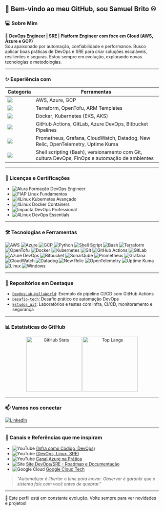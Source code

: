 ## 👋 Bem-vindo ao meu GitHub, sou Samuel Brito ♾️

### 💻 Sobre Mim

🔧 **DevOps Engineer | SRE | Platform Engineer com foco em Cloud (AWS, Azure e GCP)**  
Sou apaixonado por automação, confiabilidade e performance. Busco aplicar boas práticas de DevOps e SRE para criar soluções escaláveis, resilientes e seguras. Estou sempre em evolução, explorando novas tecnologias e metodologias.

---



### ✨ Experiência com

| Categoria | Ferramentas |
|-----------|-------------|
| <img src="https://img.shields.io/badge/-Cloud-444?logo=amazonaws&logoColor=white" /> | AWS, Azure, GCP |
| <img src="https://img.shields.io/badge/-IaC-444?logo=terraform&logoColor=white" /> | Terraform, OpenTofu, ARM Templates |
| <img src="https://img.shields.io/badge/-Containers-444?logo=docker&logoColor=white" /> | Docker, Kubernetes (EKS, AKS) |
| <img src="https://img.shields.io/badge/-CI/CD-444?logo=githubactions&logoColor=white" /> | GitHub Actions, GitLab, Azure DevOps, Bitbucket Pipelines |
| <img src="https://img.shields.io/badge/-Observabilidade-444?logo=grafana&logoColor=white" /> | Prometheus, Grafana, CloudWatch, Datadog, New Relic, OpenTelemetry, Uptime Kuma |
| <img src="https://img.shields.io/badge/-Scripts/Git/DevOps-444?logo=gnubash&logoColor=white" /> | Shell scripting (Bash), versionamento com Git, cultura DevOps, FinOps e automação de ambientes |

---

### 📄 Licenças e Certificações

- ![Alura](https://img.shields.io/badge/-Alura-0D1117?logo=apacherocketmq&logoColor=white) Formação DevOps Engineer
- ![FIAP](https://img.shields.io/badge/-FIAP-0D1117?logo=fireship&logoColor=white) Linux Fundamentos
- ![4Linux](https://img.shields.io/badge/-4Linux-0D1117?logo=linux&logoColor=white) Kubernetes Avançado
- ![4Linux](https://img.shields.io/badge/-4Linux-0D1117?logo=docker&logoColor=white) Docker Containers
- ![Impacta](https://img.shields.io/badge/-Impacta-0D1117?logo=microsoftazure&logoColor=white) DevOps Professional
- ![4Linux](https://img.shields.io/badge/-4Linux-0D1117?logo=linuxfoundation&logoColor=white) DevOps Essentials

---

### 🛠️ Tecnologias e Ferramentas

![AWS](https://img.shields.io/badge/AWS-232F3E?style=for-the-badge&logo=amazonaws&logoColor=white)
![Azure](https://img.shields.io/badge/Azure-0078D4?style=for-the-badge&logo=microsoftazure&logoColor=white)
![GCP](https://img.shields.io/badge/GCP-4285F4?style=for-the-badge&logo=googlecloud&logoColor=white)
![Python](https://img.shields.io/badge/Python-3776AB?style=for-the-badge&logo=python&logoColor=white)
![Shell Script](https://img.shields.io/badge/Shell_Script-121011?style=for-the-badge&logo=gnu-bash&logoColor=white)
![Bash](https://img.shields.io/badge/Bash-4EAA25?style=for-the-badge&logo=gnubash&logoColor=white)
![Terraform](https://img.shields.io/badge/Terraform-5C4EE5?style=for-the-badge&logo=terraform&logoColor=white)
![OpenTofu](https://img.shields.io/badge/OpenTofu-4E4E4E?style=for-the-badge&logo=opentofu&logoColor=white)
![Docker](https://img.shields.io/badge/Docker-2496ED?style=for-the-badge&logo=docker&logoColor=white)
![Kubernetes](https://img.shields.io/badge/Kubernetes-326CE5?style=for-the-badge&logo=kubernetes&logoColor=white)
![Git](https://img.shields.io/badge/Git-F05032?style=for-the-badge&logo=git&logoColor=white)
![GitHub Actions](https://img.shields.io/badge/GitHub_Actions-2088FF?style=for-the-badge&logo=githubactions&logoColor=white)
![GitLab](https://img.shields.io/badge/GitLab-FC6D26?style=for-the-badge&logo=gitlab&logoColor=white)
![Azure DevOps](https://img.shields.io/badge/Azure_DevOps-0078D7?style=for-the-badge&logo=azuredevops&logoColor=white)
![Bitbucket](https://img.shields.io/badge/Bitbucket-0052CC?style=for-the-badge&logo=bitbucket&logoColor=white)
![SonarQube](https://img.shields.io/badge/SonarQube-4E9BCD?style=for-the-badge&logo=sonarqube&logoColor=white)
![Prometheus](https://img.shields.io/badge/Prometheus-E6522C?style=for-the-badge&logo=prometheus&logoColor=white)
![Grafana](https://img.shields.io/badge/Grafana-F46800?style=for-the-badge&logo=grafana&logoColor=white)
![CloudWatch](https://img.shields.io/badge/CloudWatch-FF9900?style=for-the-badge&logo=amazonaws&logoColor=white)
![Datadog](https://img.shields.io/badge/Datadog-632CA6?style=for-the-badge&logo=datadog&logoColor=white)
![New Relic](https://img.shields.io/badge/NewRelic-0084FF?style=for-the-badge&logo=newrelic&logoColor=white)
![OpenTelemetry](https://img.shields.io/badge/OpenTelemetry-FCE303?style=for-the-badge&logo=opentelemetry&logoColor=black)
![Uptime Kuma](https://img.shields.io/badge/Uptime_Kuma-000000?style=for-the-badge&logoColor=white)
![Linux](https://img.shields.io/badge/Linux-FCC624?style=for-the-badge&logo=linux&logoColor=black)
![Windows](https://img.shields.io/badge/Windows-0078D6?style=for-the-badge&logo=windows&logoColor=white)

---

### 📌 Repositórios em Destaque

* [`DevOpsLab-HelloWorld`](https://github.com/Samuel-Diniz/DevOpsLab-HelloWorld): Exemplo de pipeline CI/CD com GitHub Actions  
* [`Desafio-tech`](https://github.com/Samuel-Diniz/Desafio-tech): Desafio prático de automação DevOps  
* [`Estudos_git`](https://github.com/Samuel-Diniz/Estudos_git): Laboratórios e testes com infra, CI/CD, monitoramento e segurança

---

<h3 align="left">📊 Estatísticas do GitHub</h3>
<div align="center">
  <img src="https://github-readme-stats.vercel.app/api?username=samuelb-dz-tech&show_icons=true&theme=tokyonight" alt="GitHub Stats" height="180"/>
  <img src="https://github-readme-stats.vercel.app/api/top-langs/?username=samuelb-dz-tech&layout=compact&theme=tokyonight" alt="Top Langs" height="180"/>
</div>

---

### 📫 Vamos nos conectar

[![LinkedIn](https://img.shields.io/badge/-LinkedIn-0077B5?style=for-the-badge&logo=linkedin&logoColor=white)](https://www.linkedin.com/in/samuelb-dz-tech)

---

### 🔗 Canais e Referências que me inspiram

- ![YouTube](https://img.shields.io/badge/-Fabrício%20Veronez-0D1117?logo=youtube&logoColor=red&label=Fabrício%20Veronez) [(Infra como Código, DevOps)](https://www.youtube.com/c/FabricioVeronez)
- ![YouTube](https://img.shields.io/badge/-LinuxTips%20com%20Dio-0D1117?logo=youtube&logoColor=red&label=LinuxTips%20com%20Dio) [(DevOps, Linux, SRE)](https://www.youtube.com/c/LinuxTips)
- ![YouTube](https://img.shields.io/badge/-Azure%20na%20Prática-0D1117?logo=youtube&logoColor=red&label=Azure%20na%20Prática) [Canal Azure na Prática](https://www.youtube.com/c/Azurenapratica)
- ![Site](https://img.shields.io/badge/-Roadmap.sh-0D1117?logo=vercel&logoColor=white&label=Roadmap.sh) [Site DevOps/SRE - Roadmap e Documentação](https://roadmap.sh/devops)
- ![Google Cloud](https://img.shields.io/badge/-Google%20Cloud%20Tech-0D1117?logo=googlecloud&logoColor=white&label=Google%20Cloud%20Tech) [Google Cloud Tech](https://cloud.google.com/learn)

> _"Automatizar é libertar o time para inovar. Observar é garantir que o sistema fale com você antes de quebrar."_

---

🔄 Este perfil está em constante evolução. Volte sempre para ver novidades e projetos!
